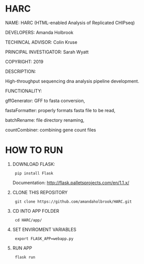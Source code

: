 # HARC

NAME:
    HARC (HTML-enabled Analysis of Replicated CHIPseq)

DEVELOPERS:
    Amanda Holbrook

TECHINCAL ADVISOR:
    Colin Kruse

PRINCIPAL INVESTIGATOR:
    Sarah Wyatt

COPYRIGHT:
    2019

DESCRIPTION:

   High-throughput sequencing dna analysis 
    pipeline development.

FUNCTIONALITY:

   gffGenerator: GFF to fasta conversion,

   fastaFormatter: properly formats fasta file to be read,

   batchRename: file directory renaming,

   countCombiner: combining gene count files

# HOW TO RUN

1. DOWNLOAD FLASK:

        pip install Flask

    Documentation:
    http://flask.palletsprojects.com/en/1.1.x/

2. CLONE THIS REPOSITORY

        git clone https://github.com/amandaholbrook/HARC.git

3. CD INTO APP FOLDER

        cd HARC/app/

4. SET ENVIROMENT VARIABLES

        export FLASK_APP=webapp.py

5. RUN APP

        flask run
